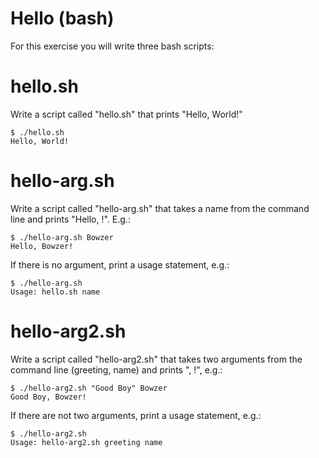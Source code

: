 # Hello (bash)

For this exercise you will write three bash scripts:

# hello.sh

Write a script called "hello.sh" that prints "Hello, World!"

    $ ./hello.sh
    Hello, World!

# hello-arg.sh

Write a script called "hello-arg.sh" that takes a name from the command line and prints "Hello, <name>!".  E.g.:

    $ ./hello-arg.sh Bowzer
    Hello, Bowzer!

If there is no argument, print a usage statement, e.g.:

    $ ./hello-arg.sh 
    Usage: hello.sh name

# hello-arg2.sh

Write a script called "hello-arg2.sh" that takes two arguments from the command line (greeting, name) and prints "<greeting>, <name>!", e.g.:

    $ ./hello-arg2.sh "Good Boy" Bowzer
    Good Boy, Bowzer!

If there are not two arguments, print a usage statement, e.g.:

    $ ./hello-arg2.sh 
    Usage: hello-arg2.sh greeting name
